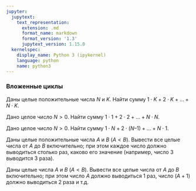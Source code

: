 ```yaml
---
jupyter:
  jupytext:
    text_representation:
      extension: .md
      format_name: markdown
      format_version: '1.3'
      jupytext_version: 1.15.0
  kernelspec:
    display_name: Python 3 (ipykernel)
    language: python
    name: python3
---
```


### Вложенные циклы


Даны целые положительные числа $N$ и $K$.
Найти сумму $1\cdot K + 2 \cdot K + \ldots + N \cdot K$.


Дано целое число $N > 0$.
Найти сумму $1 \cdot 1 + 2 \cdot 2 + \ldots + N \cdot N$.


Дано целое число $N > 0$.
Найти сумму $1 \cdot N + 2 \cdot (N–1) + \ldots + N \cdot 1$.


Даны целые положительные числа $A$ и $B$ ($A < B$).
Вывести все целые числа от $A$ до $B$ включительно;
при этом каждое число должно выводиться столько раз, каково его значение
(например, число 3 выводится 3 раза).


Даны целые числа $A$ и $B$ ($A < B$).
Вывести все целые числа от $A$ до $B$ включительно; при этом число $A$ должно
выводиться 1 раз, число ($A + 1$) должно выводиться 2 раза и т.д.
